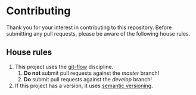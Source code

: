 # Contributing

Thank you for your interest in contributing to this repository. Before submitting any pull requests, please be aware of the following house rules.

## House rules

1. This project uses the [git-flow](http://nvie.com/posts/a-successful-git-branching-model/) discipline.
	1. **Do not** submit pull requests against the *master* branch!
	2. **Do** submit pull requests against the *develop* branch!
2. If this project has a version, it uses [semantic versioning](http://semver.org).
